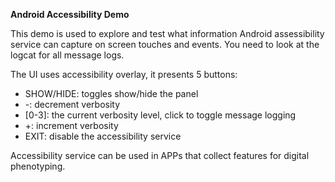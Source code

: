 **Android Accessibility Demo**

This demo is used to explore and test what information Android assessibility service can capture on screen touches and events.
You need to look at the logcat for all message logs.

The UI uses accessibility overlay, it presents 5 buttons:
- SHOW/HIDE: toggles show/hide the panel
- -: decrement verbosity
- [0-3]: the current verbosity level, click to toggle message logging
- +: increment verbosity
- EXIT: disable the accessibility service

Accessibility service can be used in APPs that collect features for digital phenotyping.
